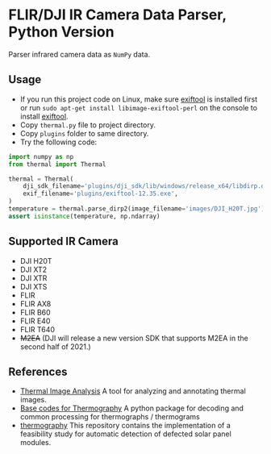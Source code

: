 # FLIR/DJI IR Camera Data Parser, Python Version

Parser infrared camera data as `NumPy` data.

## Usage

* If you run this project code on Linux, make sure [exiftool](https://exiftool.org/install.html) is installed first or
  run `sudo apt-get install libimage-exiftool-perl` on the console to install [exiftool](https://exiftool.org/install.html).
* Copy `thermal.py` file to project directory.
* Copy `plugins` folder to same directory.
* Try the following code:

```python
import numpy as np
from thermal import Thermal

thermal = Thermal(
    dji_sdk_filename='plugins/dji_sdk/lib/windows/release_x64/libdirp.dll',
    exif_filename='plugins/exiftool-12.35.exe',
)
temperature = thermal.parse_dirp2(image_filename='images/DJI_H20T.jpg')
assert isinstance(temperature, np.ndarray)
```

## Supported IR Camera

* DJI H20T
* DJI XT2
* DJI XTR
* DJI XTS
* FLIR
* FLIR AX8
* FLIR B60
* FLIR E40
* FLIR T640
* ~~M2EA~~ (DJI will release a new version SDK that supports M2EA in the second half of 2021.)

## References

* [Thermal Image Analysis](https://github.com/detecttechnologies/Thermal-Image-Analysis) A tool for analyzing and annotating thermal images.
* [Base codes for Thermography](https://github.com/detecttechnologies/thermal_base) A python package for decoding and common processing for thermographs / thermograms
* [thermography](https://github.com/cdeldon/thermography) This repository contains the implementation of a feasibility study for automatic detection of defected solar panel modules.
